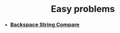 <div align="center">
  <br>
  <h1>Easy problems</h1>
</div>

- ### [**Backspace String Compare**](/Backspace%20String%20Compare)
